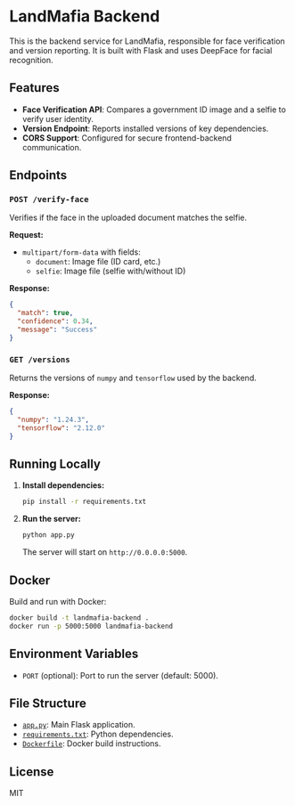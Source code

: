 # LandMafia Backend

This is the backend service for LandMafia, responsible for face verification and version reporting. It is built with Flask and uses DeepFace for facial recognition.

## Features

- **Face Verification API**: Compares a government ID image and a selfie to verify user identity.
- **Version Endpoint**: Reports installed versions of key dependencies.
- **CORS Support**: Configured for secure frontend-backend communication.

## Endpoints

### `POST /verify-face`

Verifies if the face in the uploaded document matches the selfie.

**Request:**
- `multipart/form-data` with fields:
  - `document`: Image file (ID card, etc.)
  - `selfie`: Image file (selfie with/without ID)

**Response:**
```json
{
  "match": true,
  "confidence": 0.34,
  "message": "Success"
}
```

### `GET /versions`

Returns the versions of `numpy` and `tensorflow` used by the backend.

**Response:**
```json
{
  "numpy": "1.24.3",
  "tensorflow": "2.12.0"
}
```

## Running Locally

1. **Install dependencies:**
   ```sh
   pip install -r requirements.txt
   ```

2. **Run the server:**
   ```sh
   python app.py
   ```

   The server will start on `http://0.0.0.0:5000`.

## Docker

Build and run with Docker:

```sh
docker build -t landmafia-backend .
docker run -p 5000:5000 landmafia-backend
```

## Environment Variables

- `PORT` (optional): Port to run the server (default: 5000).

## File Structure

- [`app.py`](app.py): Main Flask application.
- [`requirements.txt`](requirements.txt): Python dependencies.
- [`Dockerfile`](Dockerfile): Docker build instructions.

## License

MIT